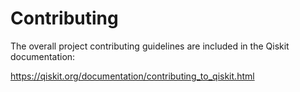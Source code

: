 # Contributing

The overall project contributing guidelines are included in the Qiskit documentation:

https://qiskit.org/documentation/contributing_to_qiskit.html
